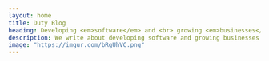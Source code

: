 ```yaml
---
layout: home
title: Duty Blog
heading: Developing <em>software</em> and <br> growing <em>businesses</em>.
description: We write about developing software and growing businesses and start-ups.
image: "https://imgur.com/bRgUhVC.png"
---
```

